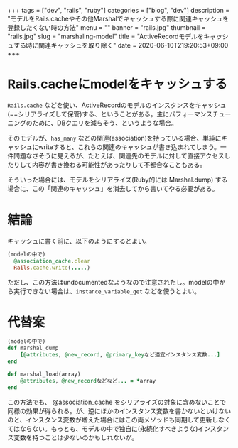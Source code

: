 +++
tags = ["dev", "rails", "ruby"]
categories = ["blog", "dev"]
description = "モデルをRails.cacheやその他Marshalでキャッシュする際に関連キャッシュを登録したくない時の方法"
menu = ""
banner = "rails.jpg"
thumbnail = "rails.jpg"
slug = "marshaling-model"
title = "ActiveRecordモデルをキャッシュする時に関連キャッシュを取り除く"
date = 2020-06-10T219:20:53+09:00
+++

# Rails.cacheにmodelをキャッシュする
`Rails.cache` などを使い、ActiveRecordのモデルのインスタンスをキャッシュ(==シリアライズして保管)する、ということがある。主にパフォーマンスチューニングのために、DBクエリを減らそう、というような場合。

そのモデルが、`has_many` などの関連(association)を持っている場合、単純にキャッシュにwriteすると、これらの関連のキャッシュが書き込まれてしまう。一件問題なさそうに見えるが、たとえば、関連先のモデルに対して直接アクセスしたりして内容が書き換わる可能性があったりして不都合なこともある。

そういった場合には、モデルをシリアライズ(Ruby的には Marshal.dump) する場合に、この「関連のキャッシュ」を消去してから書いてやる必要がある。

# 結論
キャッシュに書く前に、以下のようにするとよい。
```ruby
(modelの中で)
  @association_cache.clear
  Rails.cache.write(.....)
```
ただし、この方法はundocumentedなようなので注意されたし。modelの中から実行できない場合は、`instance_variable_get` などを使うとよい。

# 代替案
```ruby
(modelの中で)
def marshal_dump
    [@attributes, @new_record, @primary_keyなど適宜インスタンス変数...]
end

def marshal_load(array)
    @attributes, @new_recordなどなど... = *array
end
```
この方法でも、 @association_cache をシリアライズの対象に含めないことで同様の効果が得られる。が、逆にほかのインスタンス変数を書かないといけないのと、インスタンス変数が増えた場合にはこの両メソッドも同期して更新しなくてはならない。もっとも、モデルの中で独自に(永続化すべきような)インスタンス変数を持つことは少ないのかもしれないが。

